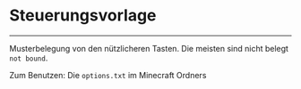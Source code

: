 # Steuerungsvorlage

---

Musterbelegung von den nützlicheren Tasten.
Die meisten sind nicht belegt `not bound`.

Zum Benutzen: Die `options.txt` im Minecraft Ordners

